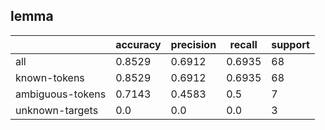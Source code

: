 
## lemma

|                  | accuracy | precision | recall | support |
|------------------|----------|-----------|--------|---------|
| all              | 0.8529   | 0.6912    | 0.6935 | 68      |
| known-tokens     | 0.8529   | 0.6912    | 0.6935 | 68      |
| ambiguous-tokens | 0.7143   | 0.4583    | 0.5    | 7       |
| unknown-targets  | 0.0      | 0.0       | 0.0    | 3       |

